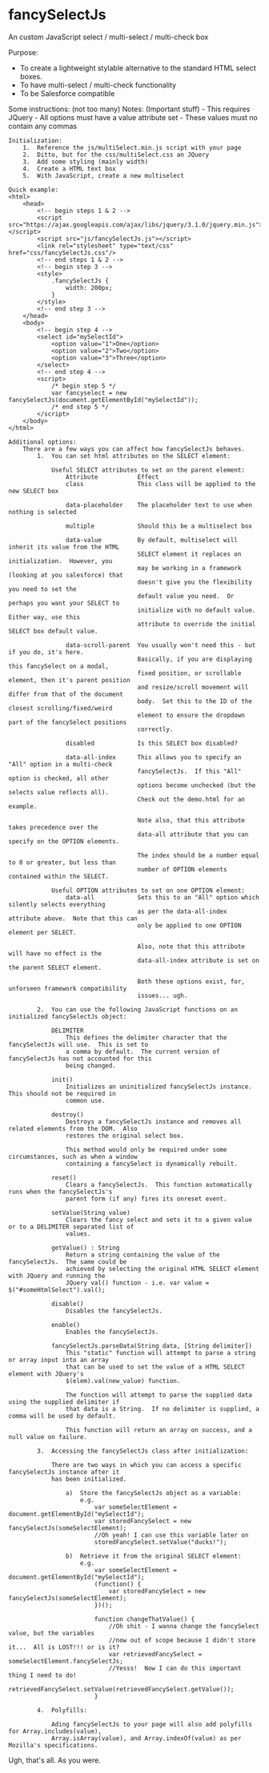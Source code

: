 # fancySelectJs
An custom JavaScript select / multi-select / multi-check box

Purpose:
- To create a lightweight stylable alternative to the standard HTML select boxes.
- To have multi-select / multi-check functionality
- To be Salesforce compatible

Some instructions: (not too many)
	Notes: (Important stuff)
		- This requires JQuery
		- All options must have a value attribute set
			- These values must no contain any commas

	Initialization:
		1.  Reference the js/multiSelect.min.js script with your page
		2.  Ditto, but for the css/multiSelect.css an JQuery
		3.  Add some styling (mainly width)
		4.  Create a HTML text box
		5.  With JavaScript, create a new multiselect

	Quick example:
	<html>
		<head>
			<!-- begin steps 1 & 2 -->
			<script src="https://ajax.googleapis.com/ajax/libs/jquery/3.1.0/jquery.min.js"></script>
			<script src="js/fancySelectJs.js"></script>
			<link rel="stylesheet" type="text/css" href="css/fancySelectJs.css"/>
			<!-- end steps 1 & 2 -->
			<!-- begin step 3 -->
			<style>
				.fancySelectJs {
					width: 200px;
				}
			</style>
			<!-- end step 3 -->
		</head>
		<body>
			<!-- begin step 4 -->
			<select id="mySelectId">
				<option value="1">One</option>
				<option value="2">Two</option>
				<option value="3">Three</option>
			</select>
			<!-- end step 4 -->
			<script>
				/* begin step 5 */
				var fancyselect = new fancySelectJs(document.getElementById("mySelectId"));
				/* end step 5 */			
			</script>
		</body>
	</html>
	
	Additional options:
		There are a few ways you can affect how fancySelectJs behaves.
			1.	You can set html attributes on the SELECT element:
			
				Useful SELECT attributes to set on the parent element:
					Attribute			Effect
					class				This class will be applied to the new SELECT box
					
					data-placeholder	The placeholder text to use when nothing is selected
					
					multiple			Should this be a multiselect box
					
					data-value			By default, multiselect will inherit its value from the HTML
										SELECT element it replaces on initialization.  However, you
										may be working in a framework (looking at you salesforce) that
										doesn't give you the flexibility you need to set the
										default value you need.  Or perhaps you want your SELECT to
										initialize with no default value.  Either way, use this
										attribute to override the initial SELECT box default value.
										
					data-scroll-parent	You usually won't need this - but if you do, it's here.
										Basically, if you are displaying this fancySelect on a modal,
										fixed position, or scrollable element, then it's parent position
										and resize/scroll movement will differ from that of the document
										body.  Set this to the ID of the closest scrolling/fixed/weird
										element to ensure the dropdown part of the fancySelect positions
										correctly.
										
					disabled			Is this SELECT box disabled?
					
					data-all-index		This allows you to specify an "All" option in a multi-check
										fancySelectJs.  If this "All" option is checked, all other
										options become unchecked (but the selects value reflects all).
										Check out the demo.html for an example.
										
										Note also, that this attribute takes precedence over the
										data-all attribute that you can specify on the OPTION elements.
										
										The index should be a number equal to 0 or greater, but less than
										number of OPTION elements contained within the SELECT.
				
				Useful OPTION attributes to set on one OPTION element:
					data-all			Sets this to an "All" option which silently selects everything
										as per the data-all-index attribute above.  Note that this can
										only be applied to one OPTION element per SELECT.
										
										Also, note that this attribute will have no effect is the
										data-all-index attribute is set on the parent SELECT element.
										
										Both these options exist, for, unforseen framework compatibility
										issues... ugh.
										
			2.	You can use the following JavaScript functions on an initialized fancySelectJs object:
				
				DELIMITER
					This defines the delimiter character that the fancySelectJs will use.  This is set to
					a comma by default.  The current version of fancySelectJs has not accounted for this
					being changed.
					
				init()
					Initializes an uninitialized fancySelectJs instance.  This should not be required in
					common use.
				
				destroy()
					Destroys a fancySelectJs instance and removes all related elements from the DOM.  Also
					restores the original select box.
					
					This method would only be required under some circumstances, such as when a window
					containing a fancySelect is dynamically rebuilt.
					
				reset()
					Clears a fancySelectJs.  This function automatically runs when the fancySelectJs's
					parent form (if any) fires its onreset event.
					
				setValue(String value)
					Clears the fancy select and sets it to a given value or to a DELIMITER separated list of
					values.
		
				getValue() : String
					Return a string containing the value of the fancySelectJs.  The same could be
					achieved by selecting the original HTML SELECT element with JQuery and running the
					JQuery val() function - i.e. var value = $("#someHtmlSelect").val();
					
				disable()
					Disables the fancySelectJs.
					
				enable()
					Enables the fancySelectJs.
					
				fancySelectJs.parseData(String data, [String delimiter])
					This "static" function will attempt to parse a string or array input into an array
					that can be used to set the value of a HTML SELECT element with JQuery's
					$(elem).val(new_value) function.
					
					The function will attempt to parse the supplied data using the supplied delimiter if
					that data is a String.  If no delimiter is supplied, a comma will be used by default.
					
					This function will return an array on success, and a null value on failure.
					
			3.	Accessing the fancySelectJs class after initialization:

				There are two ways in which you can access a specific fancySelectJs instance after it
				has been initialized.
				
					a)	Store the fancySelectJs object as a variable:
						e.g.
							var someSelectElement = document.getElementById("mySelectId");
							var storedFancySelect = new fancySelectJs(someSelectElement);
							//Oh yeah! I can use this variable later on
							storedFancySelect.setValue("ducks!");
							
					b)	Retrieve it from the original SELECT element:
						e.g.
							var someSelectElement = document.getElementById("mySelectId");
							(function() {
								var storedFancySelect = new fancySelectJs(someSelectElement);
							})();
							
							function changeThatValue() {
								//Oh shit - I wanna change the fancySelect value, but the variables
								//now out of scope because I didn't store it...  All is LOST!!! or is it?
								var retrievedFancySelect = someSelectElement.fancySelectJs;
								//Yesss!  Now I can do this important thing I need to do!
								retrievedFancySelect.setValue(retrievedFancySelect.getValue());
							}
							
			4.	Polyfills:
			
				Ading fancySelectJs to your page will also add polyfills for Array.includes(value),
				Array.isArray(value), and Array.indexOf(value) as per Mozilla's specifications.
					
					
Ugh, that's all.  As you were.